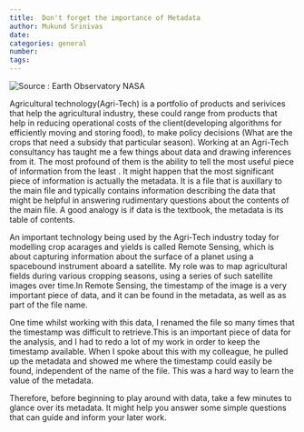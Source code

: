 ```yaml
---
title:  Don't forget the importance of Metadata
author: Mukund Srinivas
date:
categories: general
number:
tags:
---
```

![Source : Earth Observatory NASA](/images/agriculture_satelliteIimage.jpg)

Agricultural technology(Agri-Tech) is a portfolio of products and serivices that help the agricultural industry, these could range from products that help in reducing operational costs of the client(developing algorithms for efficiently moving and storing food), to make policy decisions (What are the crops that need a subsidy that particular season).
Working at an  Agri-Tech consultancy has taught me a few things about data and drawing inferences from it. The most profound of them is the ability to tell the most useful piece of information from the least . It might happen that the most significant piece of information is actually the metadata. It is a file that is auxillary to the main file and typically contains information describing the data  that might be helpful in answering rudimentary questions about the contents of the main file. A good analogy is if data is the textbook, the metadata is its table of contents.

An important technology being used by the Agri-Tech industry today for modelling crop acarages and yields is called Remote Sensing, which is about capturing information about the surface of a planet using a spacebound instrument aboard a satellite. My role was to map agricultural fields during various cropping seasons, using a series of such satellite  images over time.In Remote Sensing, the timestamp of the image is a very important piece of data, and it can be found in the metadata, as well as as part of the file name.

One time whilst working with this data, I renamed the file so many times that the timestamp was difficult to retrieve.This is an important piece of data for the analysis, and I  had to redo a lot of my work in order to keep the timestamp available. When I spoke about this with my colleague, he pulled up the metadata and showed me where the timestamp could easily be found, independent of the name of the file. This was a hard way to learn the value of the metadata.

Therefore,  before beginning to play around with  data, take a few minutes to glance over its metadata. It might help you answer some simple questions that can guide and inform your later work.
